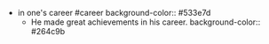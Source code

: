 - in one's career #career
  background-color:: #533e7d
	- He made great achievements in his career.
	  background-color:: #264c9b